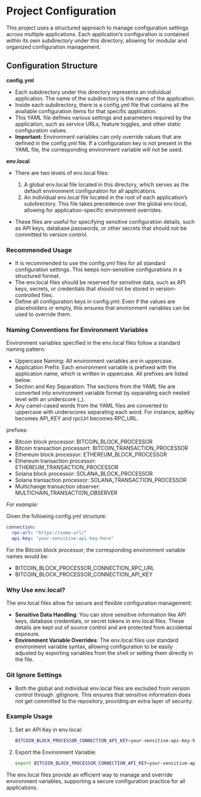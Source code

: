 # Project Configuration

This project uses a structured approach to manage configuration settings across multiple applications. Each application’s configuration is contained within its own subdirectory under this directory, allowing for modular and organized configuration management.

## Configuration Structure

**config.yml**

* Each subdirectory under this directory represents an individual application. The name of the subdirectory is the name of the application.
* Inside each subdirectory, there is a config.yml file that contains all the available configuration items for that specific application.
* This YAML file defines various settings and parameters required by the application, such as service URLs, feature toggles, and other static configuration values.
* **Important:** Environment variables can only override values that are defined in the config.yml file. If a configuration key is not present in the YAML file, the corresponding environment variable will not be used.

**env.local**

* There are two levels of env.local files:
  1. A global env.local file located in this directory, which serves as the default environment configuration for all applications.
  2. An individual env.local file located in the root of each application’s subdirectory. This file takes precedence over the global env.local, allowing for application-specific environment overrides.
     
* These files are useful for specifying sensitive configuration details, such as API keys, database passwords, or other secrets that should not be committed to version control.

### Recommended Usage

* It is recommended to use the config.yml files for all standard configuration settings. This keeps non-sensitive configurations in a structured format.
* The env.local files should be reserved for sensitive data, such as API keys, secrets, or credentials that should not be stored in version-controlled files.
* Define all configuration keys in config.yml: Even if the values are placeholders or empty, this ensures that environment variables can be used to override them.

### Naming Conventions for Environment Variables

Environment variables specified in the env.local files follow a standard naming pattern:

* Uppercase Naming: All environment variables are in uppercase.
* Application Prefix: Each environment variable is prefixed with the application name, which is written in uppercase. All prefixes are listed below.
* Section and Key Separation: The sections from the YAML file are converted into environment variable format by separating each nested level with an underscore (_).
* Any camel-cased words from the YAML files are converted to uppercase with underscores separating each word. For instance, apiKey becomes API_KEY and rpcUrl becomes RPC_URL.

prefixes:
* Bitcoin block processor: BITCOIN_BLOCK_PROCESSOR
* Bitcoin transaction processort: BITCOIN_TRANSACTION_PROCESSOR
* Ethereum block processor: ETHEREUM_BLOCK_PROCESSOR
* Ethereum transaction processor: ETHEREUM_TRANSACTION_PROCESSOR
* Solana block processor: SOLANA_BLOCK_PROCESSOR
* Solana transaction processor: SOLANA_TRANSACTION_PROCESSOR
* Multichange transaction observer: MULTICHAIN_TRANSACTION_OBSERVER

_For example:_

Given the following config.yml structure:

```yaml
connection:
  rpc-url: "https://some-url/"
  api-key: "your-sensitive-api-key-here"
```

For the Bitcoin block processor, the corresponding environment variable names would be:

* BITCOIN_BLOCK_PROCESSOR_CONNECTION_RPC_URL
* BITCOIN_BLOCK_PROCESSOR_CONNECTION_API_KEY

### Why Use env.local?

The env.local files allow for secure and flexible configuration management:

* **Sensitive Data Handling**: You can store sensitive information like API keys, database credentials, or secret tokens in env.local files. These details are kept out of source control and are protected from accidental exposure.
* **Environment Variable Overrides**: The env.local files use standard environment variable syntax, allowing configuration to be easily adjusted by exporting variables from the shell or setting them directly in the file.

### Git Ignore Settings

* Both the global and individual env.local files are excluded from version control through .gitignore. This ensures that sensitive information does not get committed to the repository, providing an extra layer of security.

### Example Usage

1. Set an API Key in env.local:

    ```bash
    BITCOIN_BLOCK_PROCESSOR_CONNECTION_API_KEY=your-sensitive-api-key-here
    ```

2. Export the Environment Variable:

    ```bash
    export BITCOIN_BLOCK_PROCESSOR_CONNECTION_API_KEY=your-sensitive-api-key-here
    ```

The env.local files provide an efficient way to manage and override environment variables, supporting a secure configuration practice for all applications.
